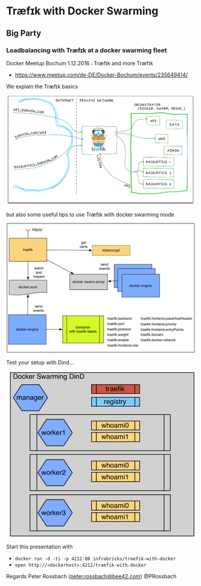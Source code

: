 # Træfɪk with Docker Swarming

## Big Party

### Loadbalancing with Træfɪk at a docker swarming fleet

Docker Meetup Bochum 1.12.2016 : Træfɪk and more Træfɪk

* https://www.meetup.com/de-DE/Docker-Bochum/events/235649414/

We explain the Træfɪk basics

![](slidefire/traefik-with-docker/images/traefik-architecture-background.png)

but also some useful tips to use Træfɪk with docker swarming mode

![](slidefire/traefik-with-docker/images/traefik.png)

Test your setup with Dind...

![](slidefire/traefik-with-docker/images/docker-swarming-dind.png)


Start this presentation with
  * `docker run -d -ti -p 4212:80 infrabricks/traefik-with-docker`
  * `open http://<dockerhost>:4212/traefik-with-docker`

Regards
Peter Rossbach (peter.rossbach@bee42.com) @PRossbach
